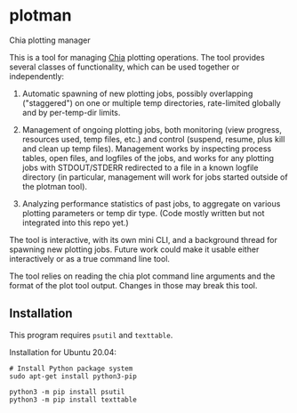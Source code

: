 # plotman
Chia plotting manager

This is a tool for managing [Chia](https://github.com/Chia-Network/chia-blockchain)
plotting operations.  The tool provides several classes of functionality, which can
be used together or independently:

1. Automatic spawning of new plotting jobs, possibly overlapping ("staggered") on
one or multiple temp directories, rate-limited globally and by per-temp-dir limits.

1. Management of ongoing plotting jobs, both monitoring (view progress, resources
used, temp files, etc.) and control (suspend, resume, plus kill and clean up
temp files).  Management works by inspecting process tables, open files, and
logfiles of the jobs, and works for any plotting jobs with STDOUT/STDERR redirected
to a file in a known logfile directory (in particular, management will work for
jobs started outside of the plotman tool).

1. Analyzing performance statistics of past jobs, to aggregate on various plotting
parameters or temp dir type.  (Code mostly written but not integrated into this
repo yet.)

The tool is interactive, with its own mini CLI, and a background thread for
spawning new plotting jobs.  Future work could make it usable either interactively
or as a true command line tool.

The tool relies on reading the chia plot command line arguments and the format of
the plot tool output.  Changes in those may break this tool.

## Installation

This program requires `psutil` and `texttable`.

Installation for Ubuntu 20.04:

```
# Install Python package system
sudo apt-get install python3-pip

python3 -m pip install psutil
python3 -m pip install texttable
```
